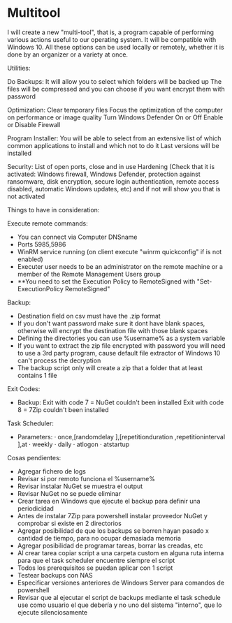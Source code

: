 # Multitool
I will create a new "multi-tool", that is, a program capable of performing various actions useful to our operating system. It will be compatible with Windows 10. All these options can be used locally or remotely, whether it is done by an organizer or a variety at once.

Utilities:

Do Backups:
It will allow you to select which folders will be backed up
The files will be compressed and you can choose if you want encrypt them with password

Optimization:
Clear temporary files
Focus the optimization of the computer on performance or image quality
Turn Windows Defender On or Off
Enable or Disable Firewall

Program Installer:
You will be able to select from an extensive list of which common applications to install and which not to do it
Last versions will be installed

Security:
List of open ports, close and in use
Hardening (Check that it is activated: Windows firewall, Windows Defender, protection against ransomware, disk encryption, secure login authentication, remote access disabled, automatic Windows updates, etc) and if not will show you that is not activated

Things to have in consideration:

Execute remote commands:
 - You can connect via Computer DNSname
 - Ports 5985,5986
 - WinRM service running (on client execute "winrm quickconfig" if is not enabled)
 - Executer user needs to be an administrator on the remote machine or a member of the Remote Management Users group
 - **You need to set the Execution Policy to RemoteSigned with "Set-ExecutionPolicy RemoteSigned"

Backup:
 - Destination field on csv must have the .zip format
 - If you don't want password make sure it dont have blank spaces, otherwise will encrypt the destination file with those blank spaces
 - Defining the directories you can use %username% as a system variable
 - If you want to extract the zip file encrypted with password you will need to use a 3rd party program, cause default file extractor of Windows 10 can't process the decryption
 - The backup script only will create a zip that a folder that at least contains 1 file

Exit Codes:
 - Backup:
         Exit with code 7 = NuGet couldn't been installed
	 Exit with code 8 = 7Zip couldn't been installed

Task Scheduler:
 - Parameters:
	· once,[randomdelay <timespan>],[repetitionduration <timespan>,repetitioninterval <timespan>],at <datetime>
	· weekly
	· daily
	· atlogon
	· atstartup

Cosas pendientes:
 - Agregar fichero de logs
 - Revisar si por remoto funciona el %username%
 - Revisar instalar NuGet se muestra el output
 - Revisar NuGet no se puede eliminar
 - Crear tarea en Windows que ejecute el backup para definir una periodicidad
 - Antes de instalar 7Zip para powershell instalar proveedor NuGet y comprobar si existe en 2 directorios
 - Agregar posibilidad de que los backups se borren hayan pasado x cantidad de tiempo, para no ocupar demasiada memoria
 - Agregar posibilidad de programar tareas, borrar las creadas, etc
 - Al crear tarea copiar script a una carpeta custom en alguna ruta interna para que el task scheduler encuentre siempre el script
 - Todos los prerequisitos se puedan aplicar con 1 script
 - Testear backups con NAS
 - Especificar versiones anteriores de Windows Server para comandos de powershell
 - Revisar que al ejecutar el script de backups mediante el task schedule use como usuario el que debería y no uno del sistema "interno", que lo ejecute silenciosamente